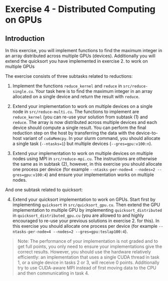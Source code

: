 # Exercise 4 - Distributed Computing on GPUs

## Introduction

In this exercise, you will implement functions to find the maximum integer in an array distributed across multiple GPUs (devices).
Additionally you will extend the quicksort you have implemented in exercise 2. to work on multiple GPUs


The exercise consists of three subtasks related to reductions:

  1. Implement the functions `reduce_kernel` and `reduce` in `src/reduce-single.cu`. Your task here is to find the maximum integer in an array allocated on a single device and return the result with `reduce`.
  
  2. Extend your implementation to work on multiple devices on a single node in `src/reduce-multi.cu`. The functions to implement are `reduce_kernel` (you can re-use your solution from subtask (1) and `reduce`. The array is now distributed across multiple devices and each device should compute a single result. You can perform the final reduction step on the host by transferring the data with the device-to-host variant of `cudaMemcpy`. In your slurm command, you should allocate a single task (`--ntasks=1`) but multiple devices (`--gres=gpu:v100:n`).

  3. Extend your implementation to work on multiple devices on multiple nodes using MPI in `src/reduce-mpi.cu`. The instructions are otherwise the same as in subtask (2), however, in this exercise you should allocate one process per device (for example `--ntasks-per-node=4 --nodes=2 --gres=gpu:v100:4`) and ensure your implementation works on multiple nodes.


And one subtask related to quicksort:

  4. Extend your quicksort implementation to work on GPUs. Start first by implementing `quicksort` in `src/quicksort_gpu.cu`. Then extend the GPU implementation to multiple GPU by implementing `quicksort_distributed` in `quicksort_distributed_gpu.cu` (you are allowed to and highly encouraged to re-use your previous solutions in exercise 2. for this).   In this exercise you should allocate one process per device (for example `--ntasks-per-node=4 --nodes=2 --gres=gpu:teslap100:4`).


> Note: The performance of your implementation is not graded and to get full points, you only need to ensure your implementations give the correct results. However, you should use the hardware relatively efficiently: an implementation that uses a single CUDA thread in task 1, or a single device in tasks 2 or 3, will receive 0 points. Additionally try to use CUDA-aware MPI instead of first moving data to the CPU and then communicating in task 4.
